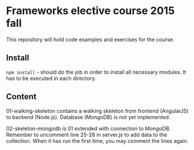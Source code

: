Frameworks elective course 2015 fall
====================================

This repository will hold code examples and exercises for the course.

Install
-------
`npm install` - should do the job in order to install all necessary modules. It has to be executed in each directory.  

Content
-------
01-walking-skeleton contains a walking skeleton from frontend (AngularJS) to backend (Node.js). Database (MongoDB) is not yet implemented.

02-skeleton-mongodb is 01 extended with connection to MongoDB. Remember to uncomment line 25-28 in server.js to add data to the collection. When it has run the first time, you may comment the lines again.